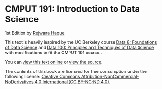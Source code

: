 # CMPUT 191: Introduction to Data Science

1st Edition by [Rejwana Haque](https://apps.ualberta.ca/catalogue/instructor/rejwana1)

This text is heavily inspired by the UC Berkeley course [Data 8: Foundations of Data Science][data8] and [Data 100: Principles and Techniques of Data Science][data100] with modifications to fit the CMPUT 191 course..

You can [view this text online][ghpages] or [view the source][source].

[data8]: https://inferentialthinking.com/chapters/intro.html
[data100]: https://olebo.github.io/textbook/
[ghpages]: https://uofa-cmput191.github.io/referencebook/
[source]: https://github.com/uofa-cmput191/referencebook

The contents of this book are licensed for free consumption under the following license:
[Creative Commons Attribution-NonCommercial-NoDerivatives 4.0 International (CC BY-NC-ND 4.0)](https://creativecommons.org/licenses/by-nc-nd/4.0/).
